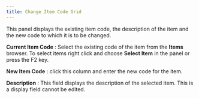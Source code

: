 ```yaml
---
title: Change Item Code Grid
---
```



This panel displays the existing item code, the description of the item  and the new code to which it is to be changed.


**Current Item Code**
: Select the existing code of the item from the **Items** browser. To select items right  click and choose **Select Item** in  the panel or press the F2 key.


**New Item Code**
: click this column and enter the new code for the  item.


**Description**
: This field displays the description of the selected  item. This is a display field cannot be edited.
